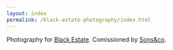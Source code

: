 ```yaml
---
layout: index
permalink: /black-estate-photography/index.html
---
```


Photography for [Black Estate](http://www.blackestate.co.nz). Comissioned by [Sons&co](http://www.sons.co.nz).